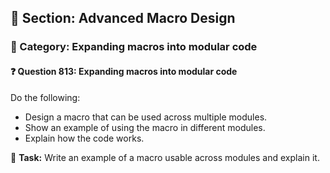 ## 📘 Section: Advanced Macro Design  
### 🔹 Category: Expanding macros into modular code  
#### ❓ Question 813: Expanding macros into modular code

Do the following:

- Design a macro that can be used across multiple modules.
- Show an example of using the macro in different modules.
- Explain how the code works.

🔧 **Task:** Write an example of a macro usable across modules and explain it.
